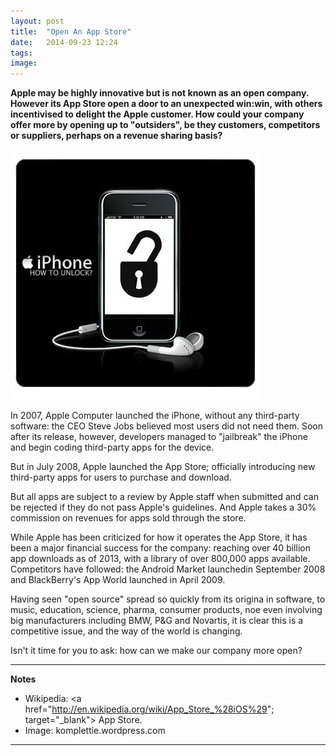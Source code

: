 ```yaml
---
layout: post
title:  "Open An App Store"
date:   2014-09-23 12:24
tags: 
image:
---
```


**Apple may be highly innovative but is not known as an open company. However its App Store open a door to an unexpected win:win, with others incentivised to delight the Apple customer. How could your company offer more by opening up to "outsiders", be they customers, competitors or suppliers, perhaps on a revenue sharing basis?**

![](/libb/images/iphone-unlock.jpg)

In 2007, Apple Computer launched the iPhone, without any third-party software: the CEO Steve Jobs believed most users did not need them. Soon after its release, however, developers managed to "jailbreak" the iPhone and begin coding third-party apps for the device.

But in July 2008, Apple launched the App Store; officially introducing new third-party apps for users to purchase and download.

But all apps are subject to a review by Apple staff when submitted and can be rejected if they do not pass Apple's guidelines. And Apple takes a 30% commission on revenues for apps sold through the store. 

While Apple has been criticized for how it operates the App Store, it has been a major financial success for the company: reaching over 40 billion app downloads as of 2013, with a library of over 800,000 apps available. Competitors have followed: the Android Market launchedin September 2008 and BlackBerry's App World launched in April 2009. 

Having seen "open source" spread so quickly from its origina in software, to music, education, science, pharma, consumer products, noe even involving big manufacturers including BMW, P&G and Novartis, it is clear this is a competitive issue, and the way of the world is changing. 

Isn't it time for you to ask: how can we make our company more open? 

__________________
<b>Notes</b>  
* Wikipedia: <a href="http://en.wikipedia.org/wiki/App_Store_%28iOS%29"; target="_blank"> App Store.</a>  
* Image: komplettie.wordpress.com

__________________







